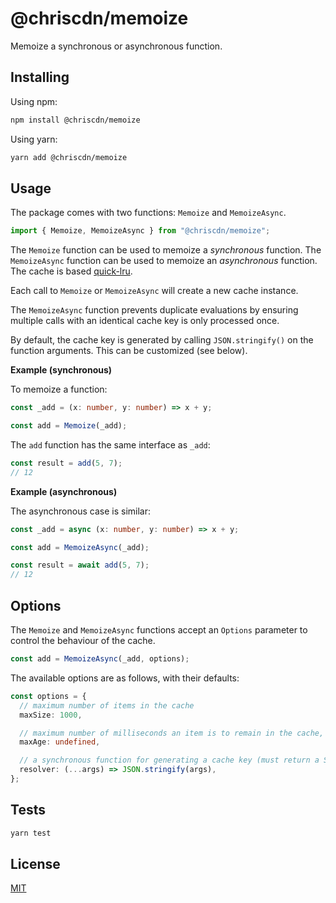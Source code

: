 # @chriscdn/memoize

Memoize a synchronous or asynchronous function.

## Installing

Using npm:

```bash
npm install @chriscdn/memoize
```

Using yarn:

```bash
yarn add @chriscdn/memoize
```

## Usage

The package comes with two functions: `Memoize` and `MemoizeAsync`.

```ts
import { Memoize, MemoizeAsync } from "@chriscdn/memoize";
```

The `Memoize` function can be used to memoize a _synchronous_ function. The `MemoizeAsync` function can be used to memoize an _asynchronous_ function. The cache is based [quick-lru](https://www.npmjs.com/package/quick-lru).

Each call to `Memoize` or `MemoizeAsync` will create a new cache instance.

The `MemoizeAsync` function prevents duplicate evaluations by ensuring multiple calls with an identical cache key is only processed once.

By default, the cache key is generated by calling `JSON.stringify()` on the function arguments. This can be customized (see below).

**Example (synchronous)**

To memoize a function:

```ts
const _add = (x: number, y: number) => x + y;

const add = Memoize(_add);
```

The `add` function has the same interface as `_add`:

```ts
const result = add(5, 7);
// 12
```

**Example (asynchronous)**

The asynchronous case is similar:

```ts
const _add = async (x: number, y: number) => x + y;

const add = MemoizeAsync(_add);

const result = await add(5, 7);
// 12
```

## Options

The `Memoize` and `MemoizeAsync` functions accept an `Options` parameter to control the behaviour of the cache.

```ts
const add = MemoizeAsync(_add, options);
```

The available options are as follows, with their defaults:

```ts
const options = {
  // maximum number of items in the cache
  maxSize: 1000,

  // maximum number of milliseconds an item is to remain in the cache, undefined implies forever
  maxAge: undefined,

  // a synchronous function for generating a cache key (must return a String)
  resolver: (...args) => JSON.stringify(args),
};
```

## Tests

```bash
yarn test
```

## License

[MIT](LICENSE)
